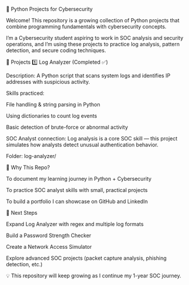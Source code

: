 🔐 Python Projects for Cybersecurity

Welcome! This repository is a growing collection of Python projects that combine programming fundamentals with cybersecurity concepts.

I’m a Cybersecurity student aspiring to work in SOC analysis and security operations, and I’m using these projects to practice log analysis, pattern detection, and secure coding techniques.

📂 Projects
1️⃣ Log Analyzer (Completed ✅)

Description: A Python script that scans system logs and identifies IP addresses with suspicious activity.

Skills practiced:

File handling & string parsing in Python

Using dictionaries to count log events

Basic detection of brute-force or abnormal activity

SOC Analyst connection: Log analysis is a core SOC skill — this project simulates how analysts detect unusual authentication behavior.

Folder: log-analyzer/

🌟 Why This Repo?

To document my learning journey in Python + Cybersecurity

To practice SOC analyst skills with small, practical projects

To build a portfolio I can showcase on GitHub and LinkedIn

📌 Next Steps

 Expand Log Analyzer with regex and multiple log formats

 Build a Password Strength Checker

 Create a Network Access Simulator

 Explore advanced SOC projects (packet capture analysis, phishing detection, etc.)

💡 This repository will keep growing as I continue my 1-year SOC journey.
